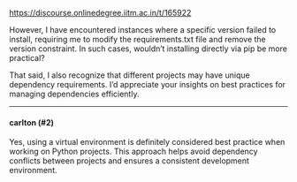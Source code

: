 https://discourse.onlinedegree.iitm.ac.in/t/165922

However, I have encountered instances where a specific version failed to install, requiring me to modify the requirements.txt file and remove the version constraint. In such cases, wouldn’t installing directly via pip be more practical?</p>
<p>That said, I also recognize that different projects may have unique dependency requirements. I’d appreciate your insights on best practices for managing dependencies efficiently.</p><hr>

<h4>carlton (#2)</h4>
<p>Yes, using a virtual environment is definitely considered best practice when working on Python projects. This approach helps avoid dependency conflicts between projects and ensures a consistent development environment.